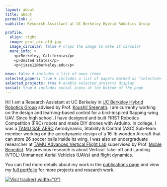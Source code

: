 ```yaml
---
layout: about
title: about
permalink: /
subtitle: Research Assistant at UC Berkeley Hybrid Robotics Group

profile:
  align: right
  image: prof_pic_old.jpg
  image_circular: false # crops the image to make it circular
  more_info: >
    <p>Berkeley, California</p>
    <p>United States</p>
    <p>jiaze12@berkeley.edu</p>

news: false # includes a list of news items
selected_papers: true # includes a list of papers marked as "selected={true}"
selected_projects: true # enable selected projects display
social: true # includes social icons at the bottom of the page
---
```


Hi! I am a Research Assistant at UC Berkeley in [UC Berkeley Hybrid Robotics Group](https://hybrid-robotics.berkeley.edu/) advised by Prof. [Koushil Sreenath](https://me.berkeley.edu/people/koushil-sreenath/). I am currently working on the design and learning-based control for a bird-inspired flapping-wing UAV.
Since high school, I have designed and built FIRST Robotics Competition (FRC) robots and made DIY drones with Arduino. In college, I was a [TAMU SAE AERO](https://www.tamusaeaero.org/) Aerodynamic, Stability & Control (ASC) Sub-team member working on the aerodynamic design of a 16-lb wooden Aircraft that can store 26 soccer balls inside its wing. I was also an undergraduate researcher at [TAMU Advanced Vertical Flight Lab](https://avfl.engr.tamu.edu/) supervised by Prof. [Moble Benedict](https://engineering.tamu.edu/aerospace/profiles/mbenedict.html). My previous research is about Vertical Take-off and Landing (VTOL) Unmanned Aerial Vehicles (UAVs) and flight dynamics.

You can find more details about my work in the [publications page](/publications/) and view my [full portfolio](/projects/) for more projects and research work.

[![Visit tracker](https://mapmyvisitors.com/map.png?d=v0fx1KT0QPhGYVRZfscD7KFvTlwyb8qokCVvPlvZ9UI&cl=ffffff){:width="0"}](https://mapmyvisitors.com/web/1bxaq)
